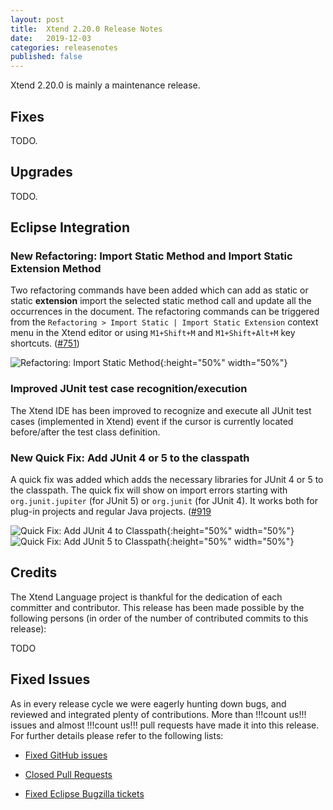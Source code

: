 ```yaml
---
layout: post
title:  Xtend 2.20.0 Release Notes
date:   2019-12-03
categories: releasenotes
published: false
---
```


Xtend 2.20.0 is mainly a maintenance release.

## Fixes

TODO.

## Upgrades

TODO.

## Eclipse Integration

### New Refactoring: Import Static Method and Import Static Extension Method

Two refactoring commands have been added which can add as static or static __extension__ import the selected static method call and update all the occurrences in the document. The refactoring commands can be triggered from the `Refactoring > Import Static | Import Static Extension` context menu in the Xtend editor or using `M1+Shift+M` and `M1+Shift+Alt+M` key shortcuts. ([#751](https://github.com/eclipse/xtext-xtend/issues/751))

![Refactoring: Import Static Method]({{site.baseurl}}/images/releasenotes/2_20_refactoring_import_static_method.gif){:height="50%" width="50%"}

### Improved JUnit test case recognition/execution
The Xtend IDE has been improved to recognize and execute all JUnit test cases (implemented in Xtend) event if the cursor is currently located before/after the test class definition.

### New Quick Fix: Add JUnit 4 or 5 to the classpath

A quick fix was added which adds the necessary libraries for JUnit 4 or 5 to the classpath. The quick fix will show on import errors starting with `org.junit.jupiter` (for JUnit 5) or `org.junit` (for JUnit 4). It works both for plug-in projects and regular Java projects. ([#919](https://github.com/eclipse/xtext-xtend/issues/919)

![Quick Fix: Add JUnit 4 to Classpath]({{site.baseurl}}/images/releasenotes/2_20_quickfix_add_junit4_classpath.gif){:height="50%" width="50%"}
![Quick Fix: Add JUnit 5 to Classpath]({{site.baseurl}}/images/releasenotes/2_20_quickfix_add_junit5_classpath.gif){:height="50%" width="50%"}

## Credits

The Xtend Language project is thankful for the dedication of each committer and contributor. This release has been made possible by the following persons (in order of the number of contributed commits to this release):

TODO

## Fixed Issues

As in every release cycle we were eagerly hunting down bugs, and reviewed and integrated plenty of contributions. More than !!!count us!!! issues and almost !!!count us!!! pull requests have made it into this release. For further details please refer to the following lists:

* [Fixed GitHub issues](https://github.com/search?q=is%3Aissue+milestone%3ARelease_2.20+is%3Aclosed+repo%3Aeclipse%2Fxtext-xtend&type=Issues)

* [Closed Pull Requests](https://github.com/search?q=is%3Apr+milestone%3ARelease_2.20+is%3Aclosed+repo%3Aeclipse%2Fxtext-xtend&type=Issues)

* [Fixed Eclipse Bugzilla tickets](https://bugs.eclipse.org/bugs/buglist.cgi?bug_status=RESOLVED&bug_status=VERIFIED&bug_status=CLOSED&classification=Modeling&classification=Tools&columnlist=product%2Ccomponent%2Cassigned_to%2Cbug_status%2Cresolution%2Cshort_desc%2Cchangeddate%2Ckeywords&f0=OP&f1=OP&f3=CP&f4=CP&known_name=Xtext%202.20&list_id=16618269&product=TMF&product=Xtend&query_based_on=Xtext%202.20&query_format=advanced&status_whiteboard=v2.20&status_whiteboard_type=allwordssubstr)
